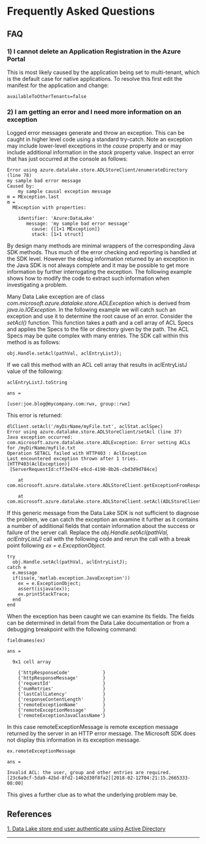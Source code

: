 # Frequently Asked Questions

## FAQ
### 1) I cannot delete an Application Registration in the Azure Portal
This is most likely caused by the application being set to multi-tenant, which is the default case for native applications. To resolve this first edit the manifest for the application and change:
```
availableToOtherTenants=false
```

### 2) I am getting an error and I need more information on an exception
Logged error messages generate and throw an exception. This can be caught in higher level code using a standard try-catch. Note an exception may include lower-level exceptions in the *cause* property and or may include additional information in the *stack* property value. Inspect an error that has just occurred at the console as follows:
```
Error using azure.datalake.store.ADLStoreClient/enumerateDirectory (line 78)
my sample bad error message
Caused by:
    my sample causal exception message
m = MException.last
m =
  MException with properties:

    identifier: 'Azure:DataLake'
       message: 'my sample bad error message'
         cause: {[1×1 MException]}
         stack: [1×1 struct]
```


By design many methods are minimal wrappers of the corresponding Java SDK methods. Thus much of the error checking and reporting is handled at the SDK level. However the debug information returned by an exception in the Java SDK is not always complete and it may be possible to get more information by further interrogating the exception. The following example shows how to modify the code to extract such information when investigating a problem.

Many Data Lake exception are of class *com.microsoft.azure.datalake.store.ADLException* which is derived from *java.io.IOException*. In the following example we will catch such an exception and use it to determine the root cause of an error. Consider the *setAcl()* function. This function takes a path and a cell array of ACL Specs and applies the Specs to the file or directory given by the path. The ACL Specs may be quite complex with many entries. The SDK call within this method is as follows:
```
obj.Handle.setAcl(pathVal, aclEntryListJ);
```

If we call this method with an ACL cell array that results in aclEntryListJ value of the following:
```
aclEntryListJ.toString

ans =

[user:joe.blog@mycompany.com:rwx, group::rwx]
```
This error is returned:

```
dlClient.setAcl('/myDirName/myFile.txt', aclStat.aclSpec)
Error using azure.datalake.store.ADLStoreClient/setAcl (line 37)
Java exception occurred:
com.microsoft.azure.datalake.store.ADLException: Error setting ACLs for /myDirName/myFile.txt
Operation SETACL failed with HTTP403 : AclException
Last encountered exception thrown after 1 tries. [HTTP403(AclException)]
 [ServerRequestId:cff3e47d-e9cd-4190-8b26-cbd3d9d784ce]

	at com.microsoft.azure.datalake.store.ADLStoreClient.getExceptionFromResponse(ADLStoreClient.java:1158)

	at com.microsoft.azure.datalake.store.ADLStoreClient.setAcl(ADLStoreClient.java:894)
```

If this generic message from the Data Lake SDK is not sufficient to diagnose the problem, we can catch the exception an examine it further as it contains a number of additional fields that contain information about the success or failure of the server call. Replace the *obj.Handle.setAcl(pathVal, aclEntryListJ)* call with the following code and rerun the call with a break point following *ex = e.ExceptionObject*.
```
try
  obj.Handle.setAcl(pathVal, aclEntryListJ);
catch e
  e.message
  if(isa(e,'matlab.exception.JavaException'))
    ex = e.ExceptionObject;
    assert(isjava(ex));
    ex.printStackTrace;
  end
end
```

When the exception has been caught we can examine its fields. The fields can be determined in detail from the Data Lake documentation or from a debugging breakpoint with the following command:
```
fieldnames(ex)

ans =

  9x1 cell array

    {'httpResponseCode'            }
    {'httpResponseMessage'         }
    {'requestId'                   }
    {'numRetries'                  }
    {'lastCallLatency'             }
    {'responseContentLength'       }
    {'remoteExceptionName'         }
    {'remoteExceptionMessage'      }
    {'remoteExceptionJavaClassName'}
```
In this case remoteExceptionMessage is remote exception message returned by the server in an HTTP error message. The Microsoft SDK does not display this information in its exception message.

```
ex.remoteExceptionMessage

ans =

Invalid ACL: the user, group and other entries are required. [23c6a9cf-5da9-42bd-8fd2-1462d30f8fa2][2018-02-12T04:21:15.2665333-08:00]
```
This gives a further clue as to what the underlying problem may be.

## References
[1. Data Lake store end user authenticate using Active Directory](https://docs.microsoft.com/en-us/azure/data-lake-store/data-lake-store-end-user-authenticate-using-active-directory)



----------------
[//]: #  (Copyright 2017 The MathWorks, Inc.)
